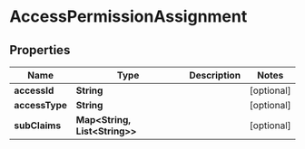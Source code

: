 

# AccessPermissionAssignment


## Properties

| Name | Type | Description | Notes |
|------------ | ------------- | ------------- | -------------|
|**accessId** | **String** |  |  [optional] |
|**accessType** | **String** |  |  [optional] |
|**subClaims** | **Map&lt;String, List&lt;String&gt;&gt;** |  |  [optional] |



